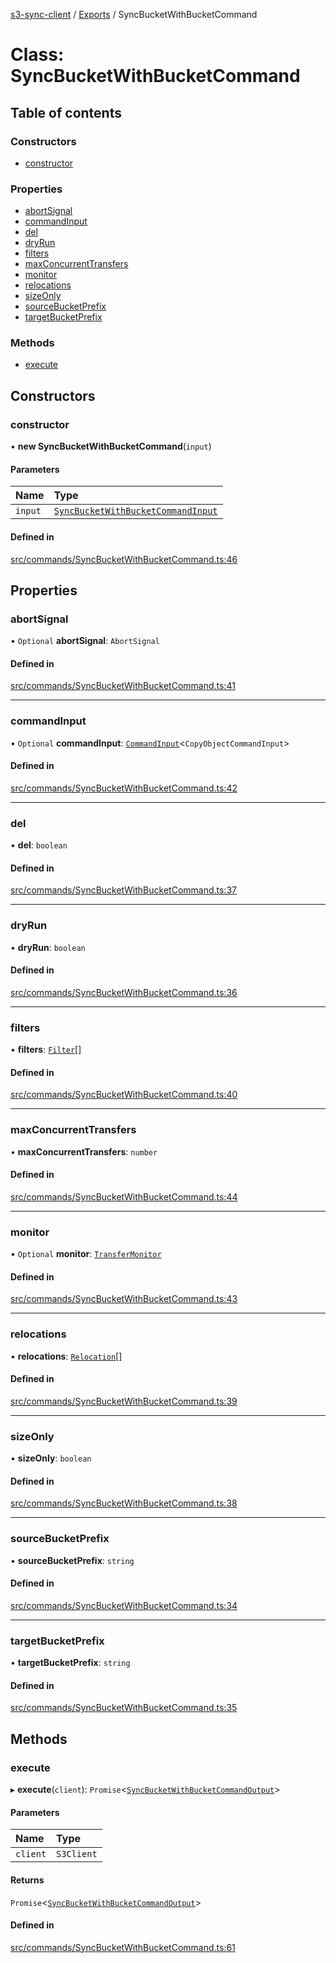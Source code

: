 [s3-sync-client](../README.md) / [Exports](../modules.md) / SyncBucketWithBucketCommand

# Class: SyncBucketWithBucketCommand

## Table of contents

### Constructors

- [constructor](SyncBucketWithBucketCommand.md#constructor)

### Properties

- [abortSignal](SyncBucketWithBucketCommand.md#abortsignal)
- [commandInput](SyncBucketWithBucketCommand.md#commandinput)
- [del](SyncBucketWithBucketCommand.md#del)
- [dryRun](SyncBucketWithBucketCommand.md#dryrun)
- [filters](SyncBucketWithBucketCommand.md#filters)
- [maxConcurrentTransfers](SyncBucketWithBucketCommand.md#maxconcurrenttransfers)
- [monitor](SyncBucketWithBucketCommand.md#monitor)
- [relocations](SyncBucketWithBucketCommand.md#relocations)
- [sizeOnly](SyncBucketWithBucketCommand.md#sizeonly)
- [sourceBucketPrefix](SyncBucketWithBucketCommand.md#sourcebucketprefix)
- [targetBucketPrefix](SyncBucketWithBucketCommand.md#targetbucketprefix)

### Methods

- [execute](SyncBucketWithBucketCommand.md#execute)

## Constructors

### constructor

• **new SyncBucketWithBucketCommand**(`input`)

#### Parameters

| Name | Type |
| :------ | :------ |
| `input` | [`SyncBucketWithBucketCommandInput`](../modules.md#syncbucketwithbucketcommandinput) |

#### Defined in

[src/commands/SyncBucketWithBucketCommand.ts:46](https://github.com/jeanbmar/s3-sync-client/blob/7c529f6/src/commands/SyncBucketWithBucketCommand.ts#L46)

## Properties

### abortSignal

• `Optional` **abortSignal**: `AbortSignal`

#### Defined in

[src/commands/SyncBucketWithBucketCommand.ts:41](https://github.com/jeanbmar/s3-sync-client/blob/7c529f6/src/commands/SyncBucketWithBucketCommand.ts#L41)

___

### commandInput

• `Optional` **commandInput**: [`CommandInput`](../modules.md#commandinput)<`CopyObjectCommandInput`\>

#### Defined in

[src/commands/SyncBucketWithBucketCommand.ts:42](https://github.com/jeanbmar/s3-sync-client/blob/7c529f6/src/commands/SyncBucketWithBucketCommand.ts#L42)

___

### del

• **del**: `boolean`

#### Defined in

[src/commands/SyncBucketWithBucketCommand.ts:37](https://github.com/jeanbmar/s3-sync-client/blob/7c529f6/src/commands/SyncBucketWithBucketCommand.ts#L37)

___

### dryRun

• **dryRun**: `boolean`

#### Defined in

[src/commands/SyncBucketWithBucketCommand.ts:36](https://github.com/jeanbmar/s3-sync-client/blob/7c529f6/src/commands/SyncBucketWithBucketCommand.ts#L36)

___

### filters

• **filters**: [`Filter`](../modules.md#filter)[]

#### Defined in

[src/commands/SyncBucketWithBucketCommand.ts:40](https://github.com/jeanbmar/s3-sync-client/blob/7c529f6/src/commands/SyncBucketWithBucketCommand.ts#L40)

___

### maxConcurrentTransfers

• **maxConcurrentTransfers**: `number`

#### Defined in

[src/commands/SyncBucketWithBucketCommand.ts:44](https://github.com/jeanbmar/s3-sync-client/blob/7c529f6/src/commands/SyncBucketWithBucketCommand.ts#L44)

___

### monitor

• `Optional` **monitor**: [`TransferMonitor`](TransferMonitor.md)

#### Defined in

[src/commands/SyncBucketWithBucketCommand.ts:43](https://github.com/jeanbmar/s3-sync-client/blob/7c529f6/src/commands/SyncBucketWithBucketCommand.ts#L43)

___

### relocations

• **relocations**: [`Relocation`](../modules.md#relocation)[]

#### Defined in

[src/commands/SyncBucketWithBucketCommand.ts:39](https://github.com/jeanbmar/s3-sync-client/blob/7c529f6/src/commands/SyncBucketWithBucketCommand.ts#L39)

___

### sizeOnly

• **sizeOnly**: `boolean`

#### Defined in

[src/commands/SyncBucketWithBucketCommand.ts:38](https://github.com/jeanbmar/s3-sync-client/blob/7c529f6/src/commands/SyncBucketWithBucketCommand.ts#L38)

___

### sourceBucketPrefix

• **sourceBucketPrefix**: `string`

#### Defined in

[src/commands/SyncBucketWithBucketCommand.ts:34](https://github.com/jeanbmar/s3-sync-client/blob/7c529f6/src/commands/SyncBucketWithBucketCommand.ts#L34)

___

### targetBucketPrefix

• **targetBucketPrefix**: `string`

#### Defined in

[src/commands/SyncBucketWithBucketCommand.ts:35](https://github.com/jeanbmar/s3-sync-client/blob/7c529f6/src/commands/SyncBucketWithBucketCommand.ts#L35)

## Methods

### execute

▸ **execute**(`client`): `Promise`<[`SyncBucketWithBucketCommandOutput`](../modules.md#syncbucketwithbucketcommandoutput)\>

#### Parameters

| Name | Type |
| :------ | :------ |
| `client` | `S3Client` |

#### Returns

`Promise`<[`SyncBucketWithBucketCommandOutput`](../modules.md#syncbucketwithbucketcommandoutput)\>

#### Defined in

[src/commands/SyncBucketWithBucketCommand.ts:61](https://github.com/jeanbmar/s3-sync-client/blob/7c529f6/src/commands/SyncBucketWithBucketCommand.ts#L61)

